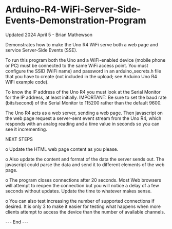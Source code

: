# Arduino-R4-WiFi-Server-Side-Events-Demonstration-Program

Updated 2024 April 5 - Brian Mathewson

Demonstrates how to make the Uno R4 WiFi serve both a web page and service Server-Side Events (SSE).

To run this program both the Uno and a WiFi-enabled device (mobile phone or PC) must be connected to the same WiFi access point.
You must configure the SSID (WiFi name) and password in an arduino_secrets.h file that you have to create (not included in the upload; see Arduino Uno R4 WiFi example code).

To know the IP address of the Uno R4 you must look at the Serial Monitor for the IP address, at least initially.
IMPORTANT: 
   Be sure to set the baud rate (bits/second) of the Serial Monitor to 115200 rather than the default 9600.

The Uno R4 acts as a web server, sending a web page.
Then javascript on the web page request a server-sent event stream from the Uno R4, 
which responds with an analog reading and a time value in seconds so you can see it incrementing.

NEXT STEPS

o Update the HTML web page content as you please.

o Also update the content and format of the data the server sends out.
The javascript could parse the data and send it to different elements of the web page.

o The program closes connections after 20 seconds. Most Web browsers will attempt to reopen the connection but you will notice a delay of a few seconds without updates. Update the time to whatever makes sense. 

o You can also test increasing the number of supported connections if desired. It is only 3 to make it easier for testing what happens when more clients attempt to access the device than the number of available channels. 

--- End ---
